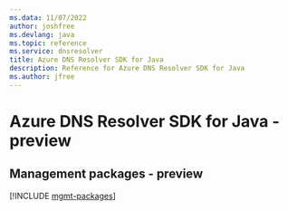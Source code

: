 ```yaml
---
ms.data: 11/07/2022
author: joshfree
ms.devlang: java
ms.topic: reference
ms.service: dnsresolver
title: Azure DNS Resolver SDK for Java
description: Reference for Azure DNS Resolver SDK for Java
ms.author: jfree
---
```

# Azure DNS Resolver SDK for Java - preview

## Management packages - preview
[!INCLUDE [mgmt-packages](dns-resolver-mgmt-index.md)]